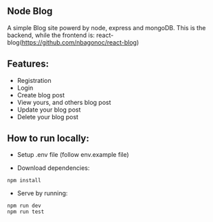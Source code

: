 ## Node Blog

A simple Blog site powerd by node, express and mongoDB. This is the backend, while the frontend is: react-blog(https://github.com/nbagonoc/react-blog)

## Features:
- Registration
- Login
- Create blog post
- View yours, and others blog post
- Update your blog post
- Delete your blog post

## How to run locally:
- Setup .env file (follow env.example file)

- Download dependencies:
```
npm install
```

- Serve by running:
```
npm run dev
npm run test
```